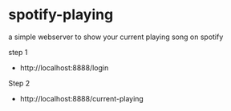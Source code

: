 # spotify-playing
a simple webserver to show your current playing song on spotify

step 1
- http://localhost:8888/login

Step 2
 - http://localhost:8888/current-playing
